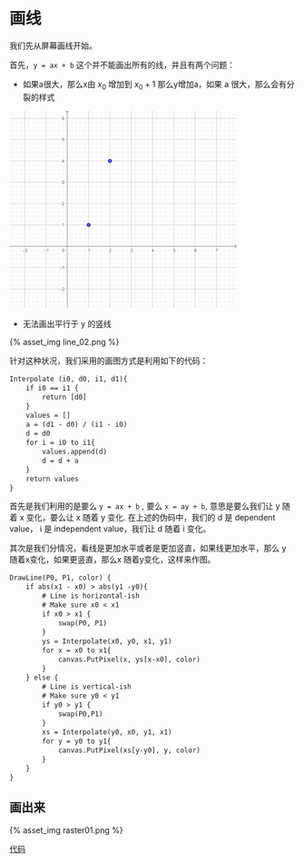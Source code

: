 # 画线

我们先从屏幕画线开始。

首先，`y = ax + b` 这个并不能画出所有的线，并且有两个问题：

- 如果a很大，那么x由 $x_0$ 增加到 $x_0+1$ 那么y增加a，如果 a 很大，那么会有分裂的样式

![](line_01.png)

- 无法画出平行于 y 的竖线

{% asset_img line_02.png %}


针对这种状况，我们采用的画图方式是利用如下的代码：


```
Interpolate (i0, d0, i1, d1){
    if i0 == i1 {
        return [d0] 
    }
    values = []
    a = (d1 - d0) / (i1 - i0)
    d = d0
    for i = i0 to i1{
        values.append(d)
        d = d + a
    } 
    return values
}
```

首先是我们利用的是要么 `y = ax + b` , 要么 `x = ay + b`, 意思是要么我们让 y 随着 x 变化，要么让 x 随着 y 变化. 在上述的伪码中，我们的 d 是 dependent value， i 是 independent value，我们让 d 随着 i 变化。

其次是我们分情况，看线是更加水平或者是更加竖直，如果线更加水平，那么 y 随着x变化，如果更竖直，那么x 随着y变化，这样来作图。



```
DrawLine(P0, P1, color) {
    if abs(x1 - x0) > abs(y1 -y0){
        # Line is horizontal-ish
        # Make sure x0 < x1
        if x0 > x1 {
            swap(P0, P1)
        }
        ys = Interpolate(x0, y0, x1, y1)
        for x = x0 to x1{
            canvas.PutPixel(x, ys[x-x0], color)
        }
    } else {
        # Line is vertical-ish
        # Make sure y0 < y1
        if y0 > y1 {
            swap(P0,P1)
        }
        xs = Interpolate(y0, x0, y1, x1)
        for y = y0 to y1{
            canvas.PutPixel(xs[y-y0], y, color)
        }
    }
}
```

## 画出来

{% asset_img raster01.png %}

[代码](https://github.com/zentia/computer-graphics-from-scratch-Notes/blob/master/raster01.py)
